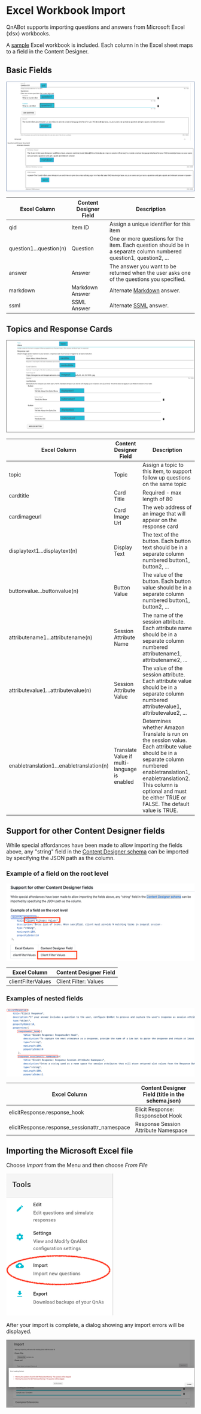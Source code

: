 # Excel Workbook Import

QnABot supports importing questions and answers from Microsoft Excel (xlsx) workbooks.

A [sample](./sample.xlsx) Excel workbook is included. Each column in the Excel sheet maps to a field in the Content Designer.

## Basic Fields

![Designer Part 1](./images/DesignerMapping1.png)

Excel Column | Content Designer Field| Description
---------|----------|---------
 qid | Item ID | Assign a unique identifier for this item
 question1...question(n) | Question | One or more questions for the item. Each question should be in a separate column numbered question1, question2, ...
 answer | Answer | The answer you want to be returned when the user asks one of the questions you specified.
 markdown | Markdown Answer | Alternate [Markdown](https://guides.github.com/features/mastering-markdown/) answer.
 ssml | SSML Answer | Alternate [SSML](https://developer.amazon.com/en-US/docs/alexa/custom-skills/speech-synthesis-markup-language-ssml-reference.html) answer.

## Topics and Response Cards

![Designer Part 2](./images/DesignerMapping2.png)

Excel Column | Content Designer Field| Description
---------|----------|---------
 topic | Topic| Assign a topic to this item, to support follow up questions on the same topic
 cardtitle | Card Title | Required - max length of 80
 cardimageurl | Card Image Url | The web address of an image that will appear on the response card
 displaytext1...displaytext(n) | Display Text | The text of the button. Each button text should be in a separate column numbered button1, button2, ...
 buttonvalue...buttonvalue(n) | Button Value| The value of the button. Each button value should be in a separate column numbered button1, button2, ...
 attributename1...attributename(n) | Session Attribute Name | The name of the session attribute. Each attribute name should be in a separate column numbered attributename1, attributename2, ...
 attributevalue1...attributevalue(n) | Session Attribute Value | The value of the session attribute. Each attribute value should be in a separate column numbered attributevalue1, attributevalue2, ...
 enabletranslation1...enabletranslation(n) | Translate Value if multi-language is enabled | Determines whether Amazon Translate is run on the session value. Each attribute value should be in a separate column numbered enabletranslation1, enabletranslation2.  This column is optional and must be either TRUE or FALSE.  The default value is TRUE.

## Support for other Content Designer fields

While special affordances have been made to allow importing the fields above, any "string" field in the [Content Designer schema](../../lambda/schema/qna.js)
can be imported by specifying the JSON path as the column.  

### Example of a field on the root level

![Schema snippet](./images/schema2.png)

Excel Column | Content Designer Field
-------------|-----------------------
clientFilterValues | Client Filter: Values


### Examples of nested fields

![Schema snippet](./images/schema.png)

Excel Column | Content Designer Field (title in the schema.json) 
-------------|------------------------
elicitResponse.response_hook | Elicit Response: Responsebot Hook
elicitResponse.response_sessionattr_namespace |  Response Session Attribute Namespace

## Importing the Microsoft Excel file

Choose *Import* from the Menu and then choose *From File*

![Import](./images/import.png)

After your import is complete, a dialog showing any import errors will be displayed.

![Import](./images/afterimport.png)
